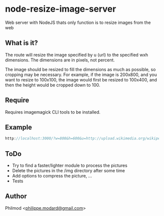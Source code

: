 # node-resize-image-server

  Web server with NodeJS thats only function is to resize images from the web

## What is it?
The route will resize the image specified by u (url) to the specified wxh dimensions. The dimensions are in pixels, not percent.

The image should be resized to fill the dimensions as much as possible, so cropping may be necessary. For example, if the image
is 200x800, and you want to resize to 100x100, the image would first be resized to 100x400, and then the height would be cropped
down to 100.

## Require
Requires imagemagick CLI tools to be installed. 

## Example
```js
http://localhost:3000/?w=800&h=600&u=http://upload.wikimedia.org/wikipedia/commons/0/0c/GoldenGateBridge-001.jpg
```

## ToDo
  - Try to find a faster/lighter module to process the pictures
  - Delete the pictures in the /img directory after some time
  - Add options to compress the picture, ...
  - Tests

## Author

Philmod &lt;philippe.modard@gmail.com&gt;